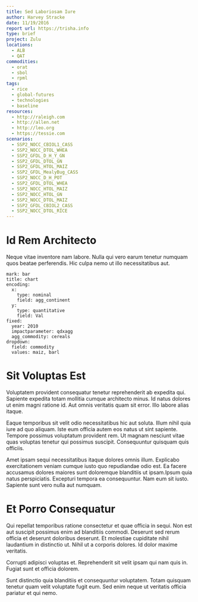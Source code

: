 ```yaml
---
title: Sed Laboriosam Iure
author: Harvey Stracke
date: 11/19/2016
report url: https://trisha.info
type: brief
project: Zulu
locations:
  - ALB
  - QAT
commodities:
  - orat
  - sbol
  - rpml
tags:
  - rice
  - global-futures
  - technologies
  - baseline
resources:
  - http://raleigh.com
  - http://allen.net
  - http://leo.org
  - https://tessie.com
scenarios:
  - SSP2_NOCC_CBIOL1_CASS
  - SSP2_NOCC_DTOL_WHEA
  - SSP2_GFDL_D_H_Y_GN
  - SSP2_GFDL_DTOL_GN
  - SSP2_GFDL_HTOL_MAIZ
  - SSP2_GFDL_MealyBug_CASS
  - SSP2_NOCC_D_H_POT
  - SSP2_GFDL_DTOL_WHEA
  - SSP2_NOCC_HTOL_MAIZ
  - SSP2_NOCC_HTOL_GN
  - SSP2_NOCC_DTOL_MAIZ
  - SSP2_GFDL_CBIOL2_CASS
  - SSP2_NOCC_DTOL_RICE
---
```

# Id Rem Architecto
Neque vitae inventore nam labore. Nulla qui vero earum tenetur numquam quos beatae perferendis. Hic culpa nemo ut illo necessitatibus aut.

```vis
mark: bar
title: chart
encoding:
  x:
    type: nominal
    field: agg_continent
  y:
    type: quantitative
    field: Val
fixed:
  year: 2010
  impactparameter: qdxagg
  agg_commodity: cereals
dropdown:
  field: commodity
  values: maiz, barl
```

# Sit Voluptas Est
Voluptatem provident consequatur tenetur reprehenderit ab expedita qui. Sapiente expedita totam mollitia cumque architecto minus. Id natus dolores ut enim magni ratione id. Aut omnis veritatis quam sit error. Illo labore alias itaque.
 Eaque temporibus sit velit odio necessitatibus hic aut soluta. Illum nihil quia iure ad quo aliquam. Iste eum officia autem eos natus ut sint sapiente. Tempore possimus voluptatum provident rem. Ut magnam nesciunt vitae quas voluptas tenetur qui possimus suscipit. Consequuntur quisquam quis officiis.
 Amet ipsam sequi necessitatibus itaque dolores omnis illum. Explicabo exercitationem veniam cumque iusto quo repudiandae odio est. Ea facere accusamus dolores maiores sunt doloremque blanditiis ut ipsam.Ipsum quia natus perspiciatis. Excepturi tempora ea consequuntur. Nam eum sit iusto. Sapiente sunt vero nulla aut numquam.

# Et Porro Consequatur
Qui repellat temporibus ratione consectetur et quae officia in sequi. Non est aut suscipit possimus enim ad blanditiis commodi. Deserunt sed rerum officia et deserunt doloribus deserunt. Et molestiae cupiditate nihil laudantium in distinctio ut. Nihil ut a corporis dolores. Id dolor maxime veritatis.
 Corrupti adipisci voluptas et. Reprehenderit sit velit ipsam qui nam quis in. Fugiat sunt et officia dolorem.
 Sunt distinctio quia blanditiis et consequuntur voluptatem. Totam quisquam tenetur quam velit voluptate fugit eum. Sed enim neque ut veritatis officia pariatur et qui nemo.
